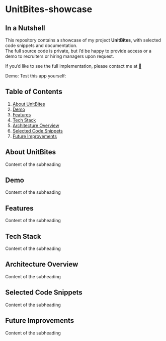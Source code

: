 # UnitBites-showcase

## In a Nutshell
This repository contains a showcase of my project **UnitBites**, with selected code snippets and documentation.  
The full source code is private, but I’d be happy to provide access or a demo to recruiters or hiring managers upon request.  

If you’d like to see the full implementation, please contact me at [📩](mailto:libronika@gmail.com)

Demo: 
Test this app yourself: 

## Table of Contents

 1. [About UnitBites](#about-unitbites)
 2. [Demo](#demo)
 3. [Features](#features)
 4. [Tech Stack](#tech-stack)
 5. [Architecture Overview](#architecture-overview)
 6. [Selected Code Snippets](#selected-code-snippets)
 7. [Future Improvements](#future-improvements)

## About UnitBites
Content of the subheading

## Demo
Content of the subheading 

## Features
Content of the subheading 

## Tech Stack
Content of the subheading 

## Architecture Overview
Content of the subheading 

## Selected Code Snippets
Content of the subheading 

## Future Improvements
Content of the subheading 

